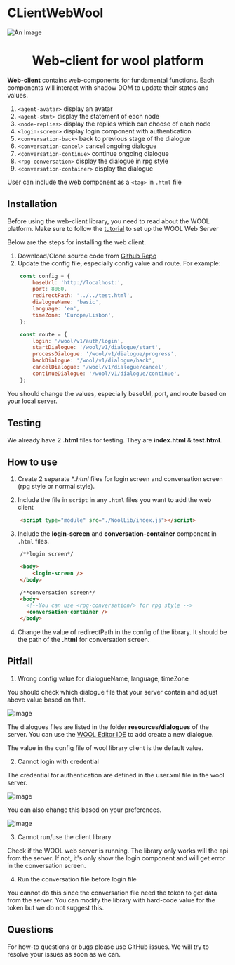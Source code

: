 # CLientWebWool
![An Image](https://www.woolplatform.eu/img/wool-logo.png)

<h1 align="center">Web-client for wool platform</h1>

**Web-client** contains web-components for fundamental functions. Each components will interact with shadow DOM to update their states and values.

1. `<agent-avatar>` display an avatar
2. `<agent-stmt>` display the statement of each node
3. `<node-replies>` display the replies which can choose of each node
4. `<login-screen>` display login component with authentication
5. `<conversation-back>` back to previous stage of the dialogue
6. `<conversation-cancel>` cancel ongoing dialogue
7. `<conversation-continue>` continue ongoing dialogue
8. `<rpg-conversation>` display the dialogue in rpg style
9. `<conversation-container>` display the dialogue

User can include the web component as a `<tag>` in `.html` file

## Installation

Before using the web-client library, you need to read about the WOOL platform. Make sure to follow the [tutorial](https://www.woolplatform.eu/docs/wool-platform/dev/tutorials/index.html) to set up the WOOL Web Server

Below are the steps for installing the web client.

1. Download/Clone source code from [Github Repo](https://github.com/ramen-IceBear/CLientWebWool)
2. Update the config file, especially config value and route. For example:

```javascript
    const config = {
        baseUrl: 'http://localhost:',
        port: 8080,
        redirectPath: '../../test.html',
        dialogueName: 'basic',
        language: 'en',
        timeZone: 'Europe/Lisbon',
    };

    const route = {
        login: '/wool/v1/auth/login',
        startDialogue: '/wool/v1/dialogue/start',
        processDialogue: '/wool/v1/dialogue/progress',
        backDialogue: '/wool/v1/dialogue/back',
        cancelDialogue: '/wool/v1/dialogue/cancel',
        continueDialogue: '/wool/v1/dialogue/continue',
    };
```

You should change the values, especially baseUrl, port, and route based on your local server.

## Testing

We already have 2 **.html** files for testing. They are **index.html** & **test.html**.

## How to use

1. Create 2 separate **.html* files for login screen and conversation screen (rpg style or normal style).

2. Include the file in `script` in any `.html` files you want to add the web client

```html
    <script type="module" src="./WoolLib/index.js"></script>
```

3. Include the **login-screen** and **conversation-container** component in `.html` files.

```html
    /**login screen*/

    <body>
        <login-screen />
    </body>
```

```html
    /**conversation screen*/
    <body>
      <!--You can use <rpg-conversation/> for rpg style -->
      <conversation-container />
    </body>
```

4. Change the value of redirectPath in the config of the library. It should be the path of the **.html** for conversation screen.

## Pitfall

1. Wrong config value for dialogueName, language, timeZone

You should check which dialogue file that your server contain and adjust above value based on that.

![image](https://user-images.githubusercontent.com/78846812/215611290-0ecb22a8-a39d-4db1-a666-15d954b49981.png)

The dialogues files are listed in the folder **resources/dialogues** of the server. You can use the [WOOL Editor IDE](https://www.woolplatform.eu/docs/wool-platform/dev/tutorials/tutorial-author-first-wool-dialogue.html) to add create a new dialogue.

The value in the config file of wool library client is the default value.

2. Cannot login with credential

The credential for authentication are defined in the user.xml file in the wool server. 

![image](https://user-images.githubusercontent.com/78846812/215611684-c90bd9ea-f7f0-4007-9509-3d3b790661bf.png)

You can also change this based on your preferences.

![image](https://user-images.githubusercontent.com/78846812/215611782-fec9094b-a816-49e6-8603-a82c3a324cff.png)

3. Cannot run/use the client library

Check if the WOOL web server is running. The library only works will the api from the server. If not, it's only show the login component and will get error in the conversation screen.

4. Run the conversation file before login file

You cannot do this since the conversation file need the token to get data from the server. You can modify the library with hard-code value for the token but we do not suggest this.

## Questions

For how-to questions or bugs please use GitHub issues. We will try to resolve your issues as soon as we can.
